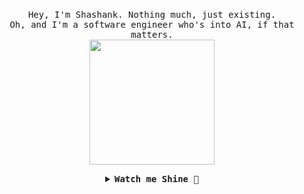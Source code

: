 <p align="center">
  <br>
  <samp>
    Hey, I'm Shashank. Nothing much, just existing.
    <br>Oh, and I'm a software engineer who's into AI, if that matters.<br>

</samp>

  <img src="https://github.com/valyrian24052/valyrian24052/blob/main/hollor_knight3.gif" width="200"/>

</p>


<details align="center">

<summary> <b> <samp> Watch me Shine 🌟 </samp></b></summary>
<samp>
 <b><h2 style="color: #fc6203">B O N F I R E &nbsp; L I T !</h2> </b>

<img src="https://github.com/valyrian24052/valyrian24052/blob/main/enthusiast.gif" width="200"/>


</samp>
</details>

